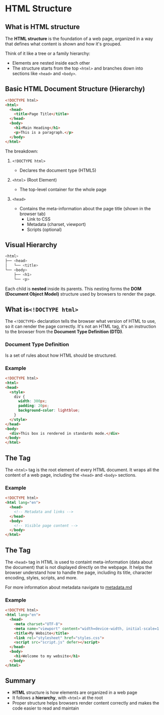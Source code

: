 # HTML Structure


## What is HTML structure

The **HTML structure** is the foundation of a web page,
organized in a way that defines what content is shown and
how it's grouped.

Think of it like a tree or a family hierarchy:
- Elements are nested inside each other
- The structure starts from the top `<html>` and branches down into sections like `<head>` and `<body>`.


## Basic HTML Document Structure (Hierarchy)

```html
<!DOCTYPE html>
<html>
  <head>
    <title>Page Title</title>
  </head>
  <body>
    <h1>Main Heading</h1>
    <p>This is a paragraph.</p>
  </body>
</html>
```

The breakdown:

1. `<!DOCTYPE html>`
    - Declares the document type (HTML5)

2. `<html>` (Root Element)
    - The top-level container for the whole page

3. `<head>`
    - Contains the meta-information about the page title (shown in the browser tab)
        - Link to CSS
        - Metadata (charset, viewport)
        - Scripts (optional)

## Visual Hierarchy

```php
<html>
├── <head>
│   └── <title>
└── <body>
    ├── <h1>
    └── <p>
```

Each child is **nested** inside its parents. This nesting 
forms the **DOM (Document Object Model)** structure used
by browsers to render the page.


## What is`<!DOCTYPE html>`

The `<!DOCTYPE>` declaration tells the browser what version of HTML to use, so it can render the page correctly. It's not an HTML tag, it's an instruction to the browser from the **Document Type Definition (DTD)**.

### Document Type Definition

Is a set of rules about how HTML should be structured.

### Example

```html
<!DOCTYPE html>
<html>
<head>
  <style>
    div {
      width: 300px;
      padding: 20px;
      background-color: lightblue;
    }
  </style>
</head>
<body>
  <div>This box is rendered in standards mode.</div>
</body>
</html>
```


## The <html> Tag

The `<html>` tag is the root element of every HTML document. It wraps all the content of a web page, including the `<head>` and `<body>` sections.

### Example

```html
<!DOCTYPE html>
<html lang="en">
  <head>
    <!-- Metadata and links -->
  </head>
  <body>
    <!-- Visible page content -->
  </body>
</html>
```


## The <head> Tag

The `<head>` tag in HTML is used to containt meta-information (data about the document) that is not displayed directly on the webpage. It helps the browser understand how to handle the page, including its title, character encoding, styles, scripts, and more.

For more information about metadata navigate to [metadata.md]("05_metadata.md")

### Example

```html
<!DOCTYPE html>
<html lang="en">
  <head>
    <meta charset="UTF-8">
    <meta name="viewport" content="width=device-width, initial-scale=1.0">
    <title>My Website</title>
    <link rel="stylesheet" href="styles.css">
    <script src="script.js" defer></script>
  </head>
  <body>
    <h1>Welcome to my website</h1>
  </body>
</html>
```


## Summary

- **HTML** structure is how elements are organized in a web page
- It follows a **hierarchy**, with `<html>` at the root
- Proper structure helps browsers render content correctly and
makes the code easier to read and maintain